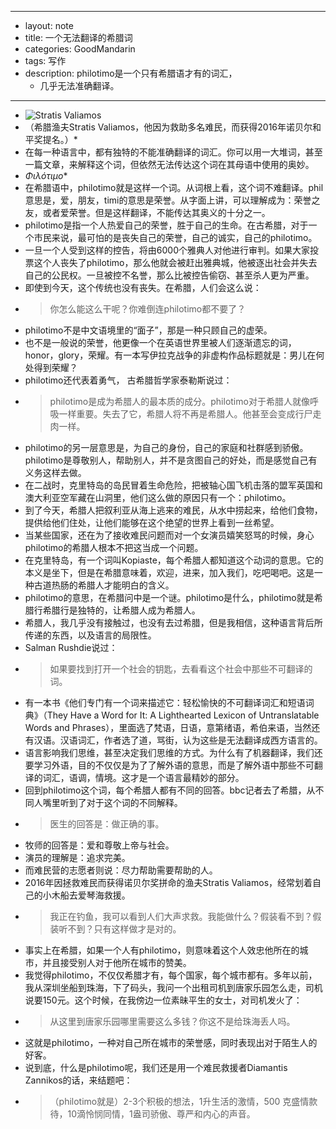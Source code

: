 - --
- layout: note
- title: 一个无法翻译的希腊词
- categories: GoodMandarin
- tags: 写作
- description: philotimo是一个只有希腊语才有的词汇，
    - 几乎无法准确翻译。
- --
- ![Stratis Valiamos](http://upload-images.jianshu.io/upload_images/19107-af3ca55d7527b4fc.jpg?imageMogr2/auto-orient/strip%7CimageView2/2/w/1240)
- （希腊渔夫Stratis Valiamos，他因为救助多名难民，而获得2016年诺贝尔和平奖提名。）*
- 在每一种语言中，都有独特的不能准确翻译的词汇。你可以用一大堆词，甚至一篇文章，来解释这个词，但依然无法传达这个词在其母语中使用的奥妙。
- *Φιλότιμο**
- 在希腊语中，philotimo就是这样一个词。从词根上看，这个词不难翻译。phil意思是，爱，朋友，timi的意思是荣誉。从字面上讲，可以理解成为：荣誉之友，或者爱荣誉。但是这样翻译，不能传达其奥义的十分之一。
- philotimo是指一个人热爱自己的荣誉，胜于自己的生命。在古希腊，对于一个市民来说，最可怕的是丧失自己的荣誉，自己的诚实，自己的philotimo。
- 一旦一个人受到这样的控告，将由6000个雅典人对他进行审判。如果大家投票这个人丧失了philotimo，那么他就会被赶出雅典城，他被逐出社会并失去自己的公民权。一旦被控不名誉，那么比被控告偷窃、甚至杀人更为严重。
- 即使到今天，这个传统也没有丧失。在希腊，人们会这么说：
- > 你怎么能这么干呢？你难倒连philotimo都不要了？
- philotimo不是中文语境里的“面子”，那是一种只顾自己的虚荣。
- 也不是一般说的荣誉，他更像一个在英语世界里被人们逐渐遗忘的词，honor，glory，荣耀。有一本写伊拉克战争的非虚构作品标题就是：男儿在何处得到荣耀？
- philotimo还代表着勇气， 古希腊哲学家泰勒斯说过：
- > philotimo是成为希腊人的最本质的成分。philotimo对于希腊人就像呼吸一样重要。失去了它，希腊人将不再是希腊人。他甚至会变成行尸走肉一样。
- philotimo的另一层意思是，为自己的身份，自己的家庭和社群感到骄傲。philotimo是尊敬别人，帮助别人，并不是贪图自己的好处，而是感觉自己有义务这样去做。
- 在二战时，克里特岛的岛民冒着生命危险，把被轴心国飞机击落的盟军英国和澳大利亚空军藏在山洞里，他们这么做的原因只有一个：philotimo。
- 到了今天，希腊人把叙利亚从海上逃来的难民，从水中捞起来，给他们食物，提供给他们住处，让他们能够在这个绝望的世界上看到一丝希望。
- 当某些国家，还在为了接收难民问题而对一个女演员嬉笑怒骂的时候，身心philotimo的希腊人根本不把这当成一个问题。
- 在克里特岛，有一个词叫Kopiaste，每个希腊人都知道这个动词的意思。它的本义是坐下，但是在希腊意味着，欢迎，进来，加入我们，吃吧喝吧。这是一种古道热肠的希腊人才能明白的含义。
- philotimo的意思，在希腊问中是一个谜。philotimo是什么，philotimo就是希腊行希腊行是独特的，让希腊人成为希腊人。
- 希腊人，我几乎没有接触过，也没有去过希腊，但是我相信，这种语言背后所传递的东西，以及语言的局限性。
- Salman Rushdie说过：
- > 如果要找到打开一个社会的钥匙，去看看这个社会中那些不可翻译的词。
- 有一本书《他们专门有一个词来描述它：轻松愉快的不可翻译词汇和短语词典》（They Have a Word for It: A Lighthearted Lexicon of Untranslatable Words and Phrases），里面选了梵语，日语，意第绪语，希伯来语，当然还有汉语。汉语词汇，作者选了道，骂街，认为这些是无法翻译成西方语言的。
- 语言影响我们思维，甚至决定我们思维的方式。为什么有了机器翻译，我们还要学习外语，目的不仅仅是为了了解外语的意思，而是了解外语中那些不可翻译的词汇，语调，情境。这才是一个语言最精妙的部分。
- 回到philotimo这个词，每个希腊人都有不同的回答。bbc记者去了希腊，从不同人嘴里听到了对于这个词的不同解释。
- > 医生的回答是：做正确的事。
- 牧师的回答是：爱和尊敬上帝与社会。
- 演员的理解是：追求完美。
- 而难民营的志愿者则说：尽力帮助需要帮助的人。
- 2016年因拯救难民而获得诺贝尔奖拼命的渔夫Stratis Valiamos，经常划着自己的小木船去爱琴海救援。
- > 我正在钓鱼，我可以看到人们大声求救。我能做什么？假装看不到？假装听不到？只有这样做才是对的。
- 事实上在希腊，如果一个人有philotimo，则意味着这个人效忠他所在的城市，并且接受别人对于他所在城市的赞美。
- 我觉得philotimo，不仅仅希腊才有，每个国家，每个城市都有。多年以前，我从深圳坐船到珠海，下了码头，我问一个出租司机到唐家乐园怎么走，司机说要150元。这个时候，在我傍边一位素昧平生的女士，对司机发火了：
- > 从这里到唐家乐园哪里需要这么多钱？你这不是给珠海丢人吗。
- 这就是philotimo，一种对自己所在城市的荣誉感，同时表现出对于陌生人的好客。
- 说到底，什么是philotimo呢，我们还是用一个难民救援者Diamantis Zannikos的话，来结题吧：
- > （philotimo就是）2-3个积极的想法，1升生活的激情，500 克盛情款待，10滴怜悯同情，1盎司骄傲、尊严和内心的声音。
